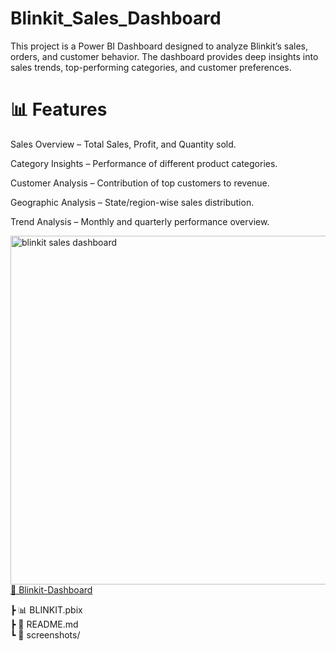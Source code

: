 # Blinkit_Sales_Dashboard
This project is a Power BI Dashboard designed to analyze Blinkit’s sales, orders, and customer behavior. The dashboard provides deep insights into sales trends, top-performing categories, and customer preferences.

# 📊 Features

Sales Overview – Total Sales, Profit, and Quantity sold.

Category Insights – Performance of different product categories.

Customer Analysis – Contribution of top customers to revenue.

Geographic Analysis – State/region-wise sales distribution.

Trend Analysis – Monthly and quarterly performance overview.


<a href="https://github.com/varun0125/Blinkit_Sales_Dashboard/blob/main/blinkit%20sales%20dashboard.png">
  <img width="985" height="558" alt="blinkit sales dashboard" src="https://github.com/user-attachments/assets/33b0173a-6d9d-423d-a44a-a9d59662342b" />
  📁 Blinkit-Dashboard
</a>

 ┣ 📊 BLINKIT.pbix        
 ┣ 📄 README.md           
 ┗ 📂 screenshots/
